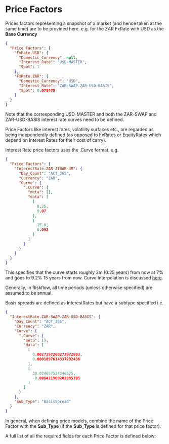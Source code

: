 #  Price Factors

Prices factors representing a snapshot of a market (and hence taken at the same time) are to be provided
here. e.g. for the ZAR FxRate with USD as the **Base Currency**

```json
{
  "Price Factors": {
    "FxRate.USD": {
      "Domestic_Currency": null,
      "Interest_Rate": "USD-MASTER",
      "Spot": 1
    },
    "FxRate.ZAR": {
      "Domestic_Currency": "USD",
      "Interest_Rate": "ZAR-SWAP.ZAR-USD-BASIS",
      "Spot": 0.075475
    }
  }
}
```

Note that the corresponding USD-MASTER and both the ZAR-SWAP and ZAR-USD-BASIS interest rate curves
need to be defined.

Price Factors like interest rates, volatility surfaces etc., are regarded as being independently 
defined (as opposed to FxRates or EquityRates which depend on Interest Rates for their cost of carry).

Interest Rate price factors uses the .Curve format. e.g.

```json
{
  "Price Factors": {
    "InterestRate.ZAR-JIBAR-3M": {
      "Day_Count": "ACT_365",
      "Currency": "ZAR",
      "Curve": {
        ".Curve": {
          "meta": [],
          "data": [
            [
              0.25,
              0.07
            ],
            [
              15.0,
              0.092
            ]
          ]
        }
      }
    }
  }
}
```

This specifies that the curve starts roughly 3m (0.25 years) from now at 7% and goes to 9.2% 15 years
from now. Curve Interpolation is discussed [here](../theory/asset_pricing.md#interest-and-inflation-rate-interpolation).

Generally, in Riskflow, all time periods (unless otherwise specified) are assumed to be annual.

Basis spreads are defined as InterestRates but have a subtype specified i.e.

```json
{
  "InterestRate.ZAR-SWAP.ZAR-USD-BASIS": {
    "Day_Count": "ACT_365",
    "Currency": "ZAR",
    "Curve": {
      ".Curve": {
        "meta": [],
        "data": [
          [
            0.0027397260273972603,
            0.0001897614337292436
          ],
          [
            30.024657534246575,
            -0.008421900202085705
          ]
        ]
      }
    },
    "Sub_Type": "BasisSpread"
  }
}
```

In general, when defining price models, combine the name of the Price Factor with the **Sub_Type** 
(if the **Sub_Type** is defined for that price factor).

A full list of all the required fields for each Price Factor is defined below:
